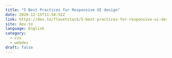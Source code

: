 ```yaml
---
title: "5 Best Practices for Responsive UI design"
date: 2020-12-15T11:58:52Z
link: https://dev.to/flovetstack/5-best-practices-for-responsive-ui-design-5c8?utm_medium=RSS&utm_source=news.12bit.vn
site: dev.to
language: English
category:
  - css
  - webdev
draft: false
---
```


